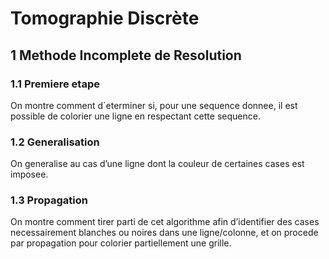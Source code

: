 # Tomographie Discrète 

## 1 Methode Incomplete de Resolution
### 1.1 Premiere etape
On montre comment d´eterminer si, pour une sequence donnee, il est possible de colorier une ligne en respectant cette sequence.
### 1.2 Generalisation
On generalise au cas d’une ligne dont la couleur de certaines cases est imposee.
### 1.3 Propagation
On montre comment tirer parti de cet algorithme afin d’identifier des cases necessairement blanches ou noires dans une ligne/colonne, et on procede par propagation pour colorier partiellement une grille.